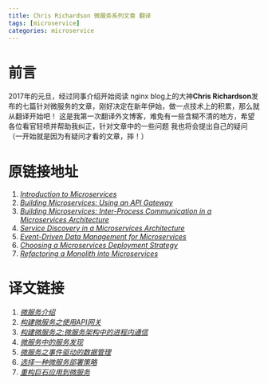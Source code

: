 ```yaml
---
title: Chris Richardson 微服务系列文章 翻译
tags: [microservice]
categories: microservice
---
```



# 前言
  2017年的元旦，经过同事介绍开始阅读 nginx blog上的大神**Chris Richardson**发布的七篇针对微服务的文章，刚好决定在新年伊始，做一点技术上的积累，那么就从翻译开始吧！ 这是我第一次翻译外文博客，难免有一些含糊不清的地方，希望各位看官轻喷并帮助我纠正，针对文章中的一些问题 我也将会提出自己的疑问（一开始就是因为有疑问才看的文章，摔！）

# 原链接地址
  1.  [*Introduction to Microservices*](https://www.nginx.com/blog/introduction-to-microservices/)
  2.  [*Building Microservices: Using an API Gateway*](https://www.nginx.com/blog/building-microservices-using-an-api-gateway/?utm_source=introduction-to-microservices&utm_medium=blog&utm_campaign=Microservices)
  3.  [*Building Microservices: Inter-Process Communication in a Microservices Architecture*](https://www.nginx.com/blog/building-microservices-inter-process-communication/?utm_source=introduction-to-microservices&utm_medium=blog&utm_campaign=Microservices)
  4.  [*Service Discovery in a Microservices Architecture*](https://www.nginx.com/blog/service-discovery-in-a-microservices-architecture/?utm_source=introduction-to-microservices&utm_medium=blog&utm_campaign=Microservices)
  5.  [*Event-Driven Data Management for Microservices*](https://www.nginx.com/blog/event-driven-data-management-microservices/?utm_source=introduction-to-microservices&utm_medium=blog&utm_campaign=Microservices)
  6.  [*Choosing a Microservices Deployment Strategy*](https://www.nginx.com/blog/deploying-microservices/?utm_source=introduction-to-microservices&utm_medium=blog&utm_campaign=Microservices)
  7.  [*Refactoring a Monolith into Microservices*](https://www.nginx.com/blog/refactoring-a-monolith-into-microservices/?utm_source=introduction-to-microservices&utm_medium=blog&utm_campaign=Microservices)

# 译文链接
1. *[微服务介绍](http://www.jianshu.com/p/8d2cfa1fa633)*
2. *[构建微服务之使用API网关](http://www.jianshu.com/p/9e90b2a5df7b)*
3. *[构建微服务之:微服务架构中的进程内通信](http://www.jianshu.com/p/9c03081bc0d9)*
4. *[微服务中的服务发现](http://www.jianshu.com/p/1bf9a46efe7a)*
5. *[微服务之事件驱动的数据管理](http://www.jianshu.com/p/9a440c5ea1db)*
6. *[选择一种微服务部署策略](http://www.jianshu.com/p/31c2a5a8b764)*
7. *[重构巨石应用到微服务](http://www.jianshu.com/p/29f4d788e3bb)*